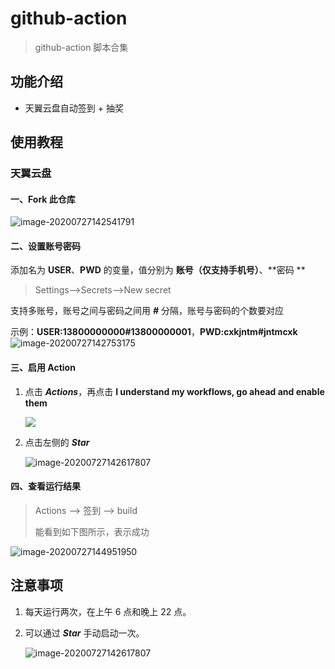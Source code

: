 # github-action
> github-action 脚本合集

## 功能介绍
- 天翼云盘自动签到 + 抽奖


## 使用教程

### 天翼云盘

#### 一、Fork 此仓库
   ![image-20200727142541791](https://i.loli.net/2020/07/27/jK5H8FLvt7aBeYX.png)

#### 二、设置账号密码
添加名为 **USER**、**PWD** 的变量，值分别为 **账号（仅支持手机号）**、**密码 **

> Settings-->Secrets-->New secret

支持多账号，账号之间与密码之间用 ***#*** 分隔，账号与密码的个数要对应

示例：**USER:13800000000#13800000001**，**PWD:cxkjntm#jntmcxk**
    ![image-20200727142753175](https://i.loli.net/2020/07/27/xjri3p4qdchaf2G.png)

#### 三、启用 Action
1. 点击 ***Actions***，再点击 **I understand my workflows, go ahead and enable them**

   ![](https://i.loli.net/2020/07/27/pyQmdMHrOIz4x2f.png)

2. 点击左侧的 ***Star***

   ![image-20200727142617807](https://i.loli.net/2020/07/27/3cXnHYIbOxfQDZh.png)

#### 四、查看运行结果
> Actions --> 签到 --> build
>
> 能看到如下图所示，表示成功

  ![image-20200727144951950](https://i.loli.net/2020/07/27/VbrHu8UJXiIkqGx.png)

## 注意事项

1. 每天运行两次，在上午 6 点和晚上 22 点。

2. 可以通过 ***Star*** 手动启动一次。

   ![image-20200727142617807](https://i.loli.net/2020/07/27/87oQeLJOlZvU3Ep.png)
